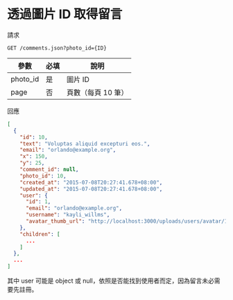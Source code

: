 # 透過圖片 ID 取得留言

請求

`GET /comments.json?photo_id={ID}`

參數     | 必填 | 說明
---      | ---  | ---
photo_id | 是   | 圖片 ID
page     | 否   | 頁數（每頁 10 筆）

回應

```json
[
  {
    "id": 10,
    "text": "Voluptas aliquid excepturi eos.",
    "email": "orlando@example.org",
    "x": 150,
    "y": 25,
    "comment_id": null,
    "photo_id": 10,
    "created_at": "2015-07-08T20:27:41.678+08:00",
    "updated_at": "2015-07-08T20:27:41.678+08:00",
    "user": {
      "id": 1,
      "email": "orlando@example.org",
      "username": "kayli_willms",
      "avatar_thumb_url": "http://localhost:3000/uploads/users/avatar/1/thumb_5.jpg"
    },
    "children": [
      ...
    ]
  },
  ...
]
```

其中 user 可能是 object 或 null，依照是否能找到使用者而定，因為留言未必需要先註冊。